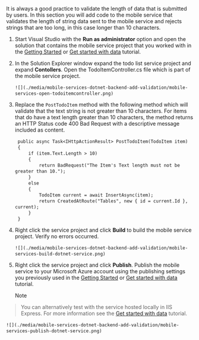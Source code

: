 
It is always a good practice to validate the length of data that is submitted by users. In this section you will add code to the mobile service that validates the length of string data sent to the mobile service and rejects strings that are too long, in this case longer than 10 characters.

1. Start Visual Studio with the **Run as administrator** option and open the solution that contains the mobile service project that you worked with in the [Getting Started](../articles/mobile-services/mobile-services-dotnet-backend-windows-store-dotnet-get-started.md) or [Get started with data](../articles/mobile-services-dotnet-backend-windows-store-dotnet-get-started-data.md)  tutorial.

2. In the Solution Explorer window expand the todo list service project and expand **Contollers**. Open the TodoItemController.cs file which is part of the mobile service project.  

       ![](./media/mobile-services-dotnet-backend-add-validation/mobile-services-open-todoitemcontroller.png)
3. Replace the `PostTodoItem` method with the following method which will validate that the text string is not greater than 10 characters. For items that do have a text length greater than 10 characters, the method returns an HTTP Status code 400 Bad Request with a descriptive message included as content.


        public async Task<IHttpActionResult> PostTodoItem(TodoItem item)
        {
            if (item.Text.Length > 10)
            {
                return BadRequest("The Item's Text length must not be greater than 10.");
            }
            else
            {
                TodoItem current = await InsertAsync(item);
                return CreatedAtRoute("Tables", new { id = current.Id }, current);
            } 
        }



1. Right click the service project and click **Build** to build the mobile service project. Verify no errors occurred.

       ![](./media/mobile-services-dotnet-backend-add-validation/mobile-services-build-dotnet-service.png)
2. Right click the service project and click **Publish**. Publish the mobile service to your Microsoft Azure account using the publishing settings you previously used in the [Getting Started](../articles/mobile-services/mobile-services-dotnet-backend-windows-store-dotnet-get-started.md) or [Get started with data](../articles/mobile-services-dotnet-backend-windows-store-dotnet-get-started-data.md)  tutorial.

   > [!NOTE]
> You can alternatively test with the service hosted locally in IIS Express. For more information see the [Get started with data](../articles/mobile-services-dotnet-backend-windows-store-dotnet-get-started-data.md) tutorial.
> 
> 
    ![](./media/mobile-services-dotnet-backend-add-validation/mobile-services-publish-dotnet-service.png)


<!-- URLs. -->

[Getting Started]: ../articles/mobile-services/mobile-services-dotnet-backend-windows-store-dotnet-get-started.md
